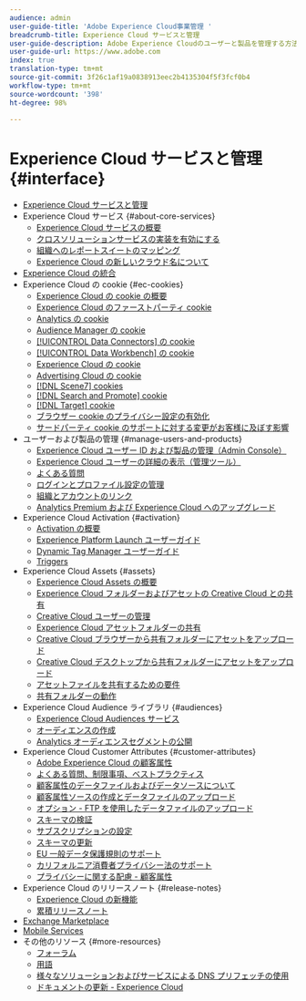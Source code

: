 ```yaml
---
audience: admin
user-guide-title: 'Adobe Experience Cloud事業管理 '
breadcrumb-title: Experience Cloud サービスと管理
user-guide-description: Adobe Experience Cloudのユーザーと製品を管理する方法、および顧客属性サービスとオーディエンスライブラリサービスの使用方法について説明します。 CookieとExperience Cloudアセットについても説明します。
user-guide-url: https://www.adobe.com
index: true
translation-type: tm+mt
source-git-commit: 3f26c1af19a0838913eec2b4135304f5f3fcf0b4
workflow-type: tm+mt
source-wordcount: '398'
ht-degree: 98%

---
```



# Experience Cloud サービスと管理 {#interface}

+ [Experience Cloud サービスと管理](experience-cloud.md)
+ Experience Cloud サービス {#about-core-services}
   + [Experience Cloud サービスの概要](core-services-landing.md)
   + [クロスソリューションサービスの実装を有効にする](core-services/core-services.md)
   + [組織へのレポートスイートのマッピング](core-services/report-suite-mapping.md)
   + [Experience Cloud の新しいクラウド名について](solutions-core-services.md)
+ [Experience Cloud の統合](marketing-cloud-integrations.md)
+ Experience Cloud の cookie {#ec-cookies}
   + [Experience Cloud の cookie の概要](cookies/cookies-privacy.md)
   + [Experience Cloud のファーストパーティ cookie](cookies/cookies-first-party.md)
   + [Analytics の cookie](cookies/cookies-analytics.md)
   + [Audience Manager の cookie](cookies/cookies-am.md)
   + [[!UICONTROL Data Connectors] の cookie](cookies/cookies-dc.md)
   + [[!UICONTROL Data Workbench] の cookie](cookies/cookies-insight.md)
   + [Experience Cloud の cookie](cookies/cookies-mc.md)
   + [Advertising Cloud の cookie](cookies/cookies-advertising-cloud.md)
   + [[!DNL Scene7] cookies](cookies/cookies-s7.md)
   + [[!DNL Search and Promote] cookie](cookies/cookies-snp.md)
   + [[!DNL Target] cookie](cookies/cookies-target.md)
   + [ブラウザー cookie のプライバシー設定の有効化](cookies/browser-cookie-settings.md)
   + [サードパーティ cookie のサポートに対する変更がお客様に及ぼす影響](cookies/cookies-thirdparty.md)
+ ユーザーおよび製品の管理 {#manage-users-and-products}
   + [Experience Cloud ユーザー ID および製品の管理（Admin Console）](admin-getting-started/admin-getting-started.md)
   + [Experience Cloud ユーザーの詳細の表示（管理ツール）](admin-getting-started/admin-tool-experience-cloud.md)
   + [よくある質問](admin-getting-started/faq.md)
   + [ログインとプロファイル設定の管理](admin-getting-started/getting-started-experience-cloud.md)
   + [組織とアカウントのリンク](admin-getting-started/organizations.md)
   + [Analytics Premium および Experience Cloud へのアップグレード](admin-getting-started/upgrade-to-analytics-premium.md)
+ Experience Cloud Activation {#activation}
   + [Activation の概要](activation/activation.md)
   + [Experience Platform Launch ユーザーガイド](https://docs.adobe.com/content/help/ja-JP/launch/using/overview.html)
   + [Dynamic Tag Manager ユーザーガイド](https://docs.adobe.com/content/help/ja-JP/dtm/using/dtm-home.html)
   + [Triggers](activation/triggers.md)
+ Experience Cloud Assets {#assets}
   + [Experience Cloud Assets の概要](experience-cloud-assets/experience-cloud-assets.md)
   + [Experience Cloud フォルダーおよびアセットの Creative Cloud との共有](experience-cloud-assets/creative-cloud.md)
   + [Creative Cloud ユーザーの管理](experience-cloud-assets/t-admin-add-cc-user.md)
   + [Experience Cloud アセットフォルダーの共有](experience-cloud-assets/t-share-creative-cloud.md)
   + [Creative Cloud ブラウザーから共有フォルダーにアセットをアップロード](experience-cloud-assets/t-upload-asset-cc.md)
   + [Creative Cloud デスクトップから共有フォルダーにアセットをアップロード](experience-cloud-assets/t-cc-asset-upload-thor.md)
   + [アセットファイルを共有するための要件](experience-cloud-assets/assets-file-reqs.md)
   + [共有フォルダーの動作](experience-cloud-assets/asset-behavior.md)
+ Experience Cloud Audience ライブラリ {#audiences}
   + [Experience Cloud Audiences サービス](audience-library/audience-library.md)
   + [オーディエンスの作成](audience-library/t-audience-create.md)
   + [Analytics オーディエンスセグメントの公開](audience-library/t-publish-audience-segment.md)
+ Experience Cloud Customer Attributes {#customer-attributes}
   + [Adobe Experience Cloud の顧客属性](attributes/attributes.md)
   + [よくある質問、制限事項、ベストプラクティス](attributes/faq-crs.md)
   + [顧客属性のデータファイルおよびデータソースについて](attributes/crs-data-file.md)
   + [顧客属性ソースの作成とデータファイルのアップロード](attributes/t-crs-usecase.md)
   + [オプション - FTP を使用したデータファイルのアップロード](attributes/t-upload-attributes-ftp.md)
   + [スキーマの検証](attributes/validate-schema.md)
   + [サブスクリプションの設定](attributes/subscription.md)
   + [スキーマの更新](attributes/t-update-schema.md)
   + [EU 一般データ保護規則のサポート](attributes/gdpr.md)
   + [カリフォルニア消費者プライバシー法のサポート](attributes/ccpa.md)
   + [プライバシーに関する配慮 - 顧客属性](attributes/privacy-mac.md)
+ Experience Cloud のリリースノート {#release-notes}
   + [Experience Cloud の新機能](https://docs.adobe.com/content/help/ja-JP/release-notes/experience-cloud/current.html)
   + [累積リリースノート](marketing-cloud-interface/release-notes.md)
+ [Exchange Marketplace](exchange.md)
+ [Mobile Services](https://docs.adobe.com/content/help/ja-JP/mobile-services/using/home.html)
+ その他のリソース {#more-resources}
   + [フォーラム](https://forums.adobe.com/community/experience-cloud)
   + [用語](terms.md)
   + [様々なソリューションおよびサービスによる DNS プリフェッチの使用](dns-prefetch.md)
   + [ドキュメントの更新 - Experience Cloud](doc-updates.md)
